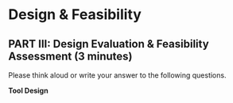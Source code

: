 # Design & Feasibility

## PART III: Design Evaluation & Feasibility Assessment (3 minutes)

Please think aloud or write your answer to the following questions. 

**Tool Design**